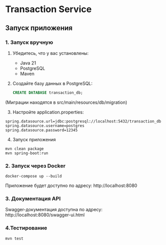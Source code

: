 # Transaction Service
##  Запуск приложения

### 1. Запуск вручную

1. Убедитесь, что у вас установлены:
   - Java 21
   - PostgreSQL
   - Maven

2. Создайте базу данных в PostgreSQL:
   ```sql
   CREATE DATABASE transaction_db;
(Миграции находятся в src/main/resources/db/migration)

3. Настройте application.properties:
```
spring.datasource.url=jdbc:postgresql://localhost:5432/transaction_db
spring.datasource.username=postgres
spring.datasource.password=12345
```
4. Запуск приложения 
```
mvn clean package
mvn spring-boot:run
```

### 2. Запуск через Docker
```
docker-compose up --build
```
Приложение будет доступно по адресу: http://localhost:8080

### 3. Документация API
Swagger-документация доступна по адресу: http://localhost:8080/swagger-ui.html

### 4.Тестирование
```
mvn test
```

